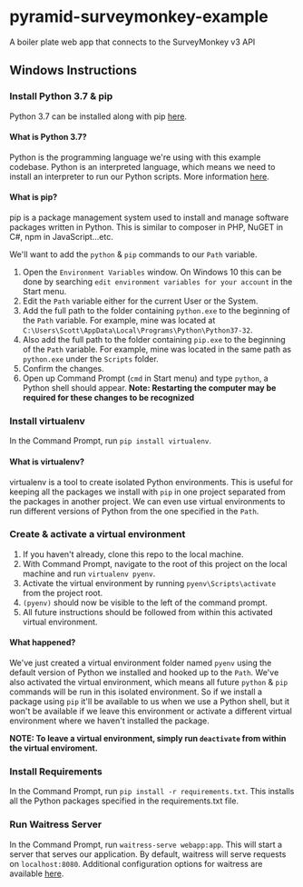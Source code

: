 # pyramid-surveymonkey-example
A boiler plate web app that connects to the SurveyMonkey v3 API

## Windows Instructions
### Install Python 3.7 & pip
Python 3.7 can be installed along with pip [here](https://www.python.org/ftp/python/3.7.0/python-3.7.0.exe).

#### What is Python 3.7?
Python is the programming language we're using with this example codebase. Python is an interpreted language, which means we need to install an interpreter to run our Python scripts. More information [here](https://www.python.org/doc/essays/blurb/).

#### What is pip?
pip is a package management system used to install and manage software packages written in Python. This is similar to composer in PHP, NuGET in C#, npm in JavaScript...etc.

We'll want to add the `python` & `pip` commands to our `Path` variable.

   1. Open the `Environment Variables` window. On Windows 10 this can be done by searching `edit environment variables for your account` in the Start menu.
   1. Edit the `Path` variable either for the current User or the System.
   1. Add the full path to the folder containing `python.exe` to the beginning of the `Path` variable. For example, mine was located at `C:\Users\Scott\AppData\Local\Programs\Python\Python37-32`.
   1. Also add the full path to the folder containing `pip.exe` to the beginning of the `Path` variable. For example, mine was located in the same path as `python.exe` under the `Scripts` folder.
   1. Confirm the changes.
   1. Open up Command Prompt (`cmd` in Start menu) and type `python`, a Python shell should appear. **Note: Restarting the computer may be required for these changes to be recognized**

### Install virtualenv
In the Command Prompt, run `pip install virtualenv`.

#### What is virtualenv?
virtualenv is a tool to create isolated Python environments. This is useful for keeping all the packages we install with `pip` in one project separated from the packages in another project. We can even use virtual environments to run different versions of Python from the one specified in the `Path`.

### Create & activate a virtual environment
   1. If you haven't already, clone this repo to the local machine.
   1. With Command Prompt, navigate to the root of this project on the local machine and run `virtualenv pyenv`.
   1. Activate the virtual environment by running `pyenv\Scripts\activate` from the project root.
   1. `(pyenv)` should now be visible to the left of the command prompt.
   1. All future instructions should be followed from within this activated virtual environment.

#### What happened?
We've just created a virtual environment folder named `pyenv` using the default version of Python we installed and hooked up to the `Path`. We've also activated the virtual environment, which means all future `python` & `pip` commands will be run in this isolated environment. So if we install a package using `pip` it'll be available to us when we use a Python shell, but it won't be available if we leave this environment or activate a different virtual environment where we haven't installed the package.

**NOTE: To leave a virtual environment, simply run `deactivate` from within the virtual enviroment.**

### Install Requirements
In the Command Prompt, run `pip install -r requirements.txt`. This installs all the Python packages specified in the requirements.txt file.

### Run Waitress Server
In the Command Prompt, run `waitress-serve webapp:app`. This will start a server that serves our application. By default, waitress will serve requests on `localhost:8080`. Additional configuration options for waitress are available [here](https://docs.pylonsproject.org/projects/waitress/en/latest/runner.html).
